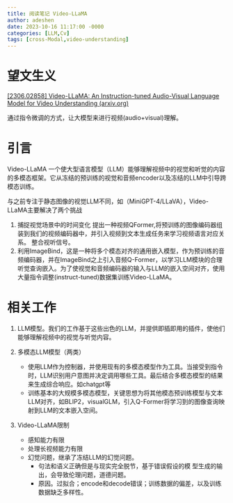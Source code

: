 ```yaml
---
title: 阅读笔记 Video-LLaMA
author: adeshen
date: 2023-10-16 11:17:00 -0000
categories: [LLM,Cv]
tags: [cross-Modal,video-understanding]
---
```

# 望文生义

[[2306.02858] Video-LLaMA: An Instruction-tuned Audio-Visual Language Model for Video Understanding (arxiv.org)](https://arxiv.org/abs/2306.02858)

通过指令微调的方式，让大模型来进行视频(audio+visual)理解。

# 引言

Video-LLaMA 一个使大型语言模型（LLM）能够理解视频中的视觉和听觉的内容的多模态框架。它从冻结的预训练的视觉和音频encoder以及冻结的LLM中引导跨模态训练。

与之前专注于静态图像的视觉LLM不同，如（MiniGPT-4/LLaVA），Video-LLaMA主要解决了两个挑战

1. 捕捉视觉场景中的时间变化
   提出一种视频QFormer,将预训练的图像编码器组装到我们的视频编码器中，并引入视频到文本生成任务来学习视频语言对应关系。
   整合视听信号。
2. 利用ImageBind，这是一种将多个模态对齐的通用嵌入模型，作为预训练的音频编码器，并在ImageBind之上引入音频Q-Former，以学习LLM模块的合理听觉查询嵌入。为了使视觉和音频编码器的输入与LLM的嵌入空间对齐，使用大量指令调整(instruct-tuned)数据集训练Video-LLaMA。

# 相关工作

1. LLM模型。我们的工作基于这些出色的LLM，并提供即插即用的插件，使他们能够理解视频中的视觉与听觉内容。
2. 多模态LLM模型（两类）

   - 使用LLM作为控制器，并使用现有的多模态模型作为工具。当接受到指令时，LLM识别用户意图并决定调用哪些工具。最后结合多模态模型的结果来生成综合响应。如chatgpt等
   - 训练基本的大规模多模态模型，关键思想为将其他模态预训练模型与文本LLM对齐，如BLIP2，visualGLM，引入Q-Former将学习到的图像查询映射到LLM的文本嵌入空间。
3. Video-LLaMA限制

   - 感知能力有限
   - 处理长视频能力有限
   - 幻觉问题，继承了冻结LLM的幻觉问题。
     - 句法和语义正确但是与现实完全脱节，基于错误假设的模 型生成的输出，会导致伦理问题，道德问题。
     - 原因。过拟合；encode和decode错误；训练数据的偏差，以及训练数据缺乏多样性。
